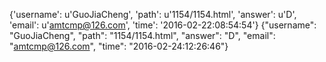 {'username': u'GuoJiaCheng', 'path': u'1154/1154.html', 'answer': u'D', 'email': u'amtcmp@126.com', 'time': '2016-02-22:08:54:54'}
{"username": "GuoJiaCheng", "path": "1154/1154.html", "answer": "D", "email": "amtcmp@126.com", "time": "2016-02-24:12:26:46"}